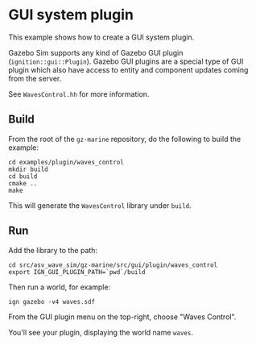 # GUI system plugin

This example shows how to create a GUI system plugin.

Gazebo Sim supports any kind of Gazebo GUI plugin
(`ignition::gui::Plugin`). Gazebo GUI plugins are a special type of 
GUI plugin which also have access to entity and component updates coming from
the server.

See `WavesControl.hh` for more information.

## Build

From the root of the `gz-marine` repository, do the following to build the example:

~~~
cd examples/plugin/waves_control
mkdir build
cd build
cmake ..
make
~~~

This will generate the `WavesControl` library under `build`.

## Run

Add the library to the path:

~~~
cd src/asv_wave_sim/gz-marine/src/gui/plugin/waves_control
export IGN_GUI_PLUGIN_PATH=`pwd`/build
~~~

Then run a world, for example:

    ign gazebo -v4 waves.sdf

From the GUI plugin menu on the top-right, choose "Waves Control".

You'll see your plugin, displaying the world name `waves`.
